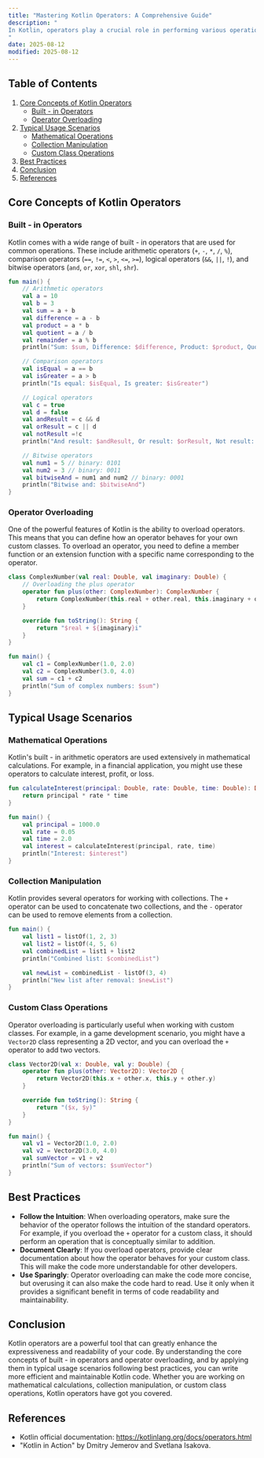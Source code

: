 ```yaml
---
title: "Mastering Kotlin Operators: A Comprehensive Guide"
description: "
In Kotlin, operators play a crucial role in performing various operations on variables and objects. They offer a concise and expressive way to manipulate data, making the code more readable and maintainable. Kotlin not only provides the standard operators found in many programming languages but also allows developers to overload these operators, enabling custom behavior for user - defined types. This blog post will delve into the core concepts of Kotlin operators, explore typical usage scenarios, and share best practices for using them effectively.
"
date: 2025-08-12
modified: 2025-08-12
---
```


## Table of Contents
1. [Core Concepts of Kotlin Operators](#core-concepts-of-kotlin-operators)
    - [Built - in Operators](#built-in-operators)
    - [Operator Overloading](#operator-overloading)
2. [Typical Usage Scenarios](#typical-usage-scenarios)
    - [Mathematical Operations](#mathematical-operations)
    - [Collection Manipulation](#collection-manipulation)
    - [Custom Class Operations](#custom-class-operations)
3. [Best Practices](#best-practices)
4. [Conclusion](#conclusion)
5. [References](#references)

## Core Concepts of Kotlin Operators

### Built - in Operators
Kotlin comes with a wide range of built - in operators that are used for common operations. These include arithmetic operators (`+`, `-`, `*`, `/`, `%`), comparison operators (`==`, `!=`, `<`, `>`, `<=`, `>=`), logical operators (`&&`, `||`, `!`), and bitwise operators (`and`, `or`, `xor`, `shl`, `shr`).

```kotlin
fun main() {
    // Arithmetic operators
    val a = 10
    val b = 3
    val sum = a + b
    val difference = a - b
    val product = a * b
    val quotient = a / b
    val remainder = a % b
    println("Sum: $sum, Difference: $difference, Product: $product, Quotient: $quotient, Remainder: $remainder")

    // Comparison operators
    val isEqual = a == b
    val isGreater = a > b
    println("Is equal: $isEqual, Is greater: $isGreater")

    // Logical operators
    val c = true
    val d = false
    val andResult = c && d
    val orResult = c || d
    val notResult =!c
    println("And result: $andResult, Or result: $orResult, Not result: $notResult")

    // Bitwise operators
    val num1 = 5 // binary: 0101
    val num2 = 3 // binary: 0011
    val bitwiseAnd = num1 and num2 // binary: 0001
    println("Bitwise and: $bitwiseAnd")
}
```

### Operator Overloading
One of the powerful features of Kotlin is the ability to overload operators. This means that you can define how an operator behaves for your own custom classes. To overload an operator, you need to define a member function or an extension function with a specific name corresponding to the operator.

```kotlin
class ComplexNumber(val real: Double, val imaginary: Double) {
    // Overloading the plus operator
    operator fun plus(other: ComplexNumber): ComplexNumber {
        return ComplexNumber(this.real + other.real, this.imaginary + other.imaginary)
    }

    override fun toString(): String {
        return "$real + ${imaginary}i"
    }
}

fun main() {
    val c1 = ComplexNumber(1.0, 2.0)
    val c2 = ComplexNumber(3.0, 4.0)
    val sum = c1 + c2
    println("Sum of complex numbers: $sum")
}
```

## Typical Usage Scenarios

### Mathematical Operations
Kotlin's built - in arithmetic operators are used extensively in mathematical calculations. For example, in a financial application, you might use these operators to calculate interest, profit, or loss.

```kotlin
fun calculateInterest(principal: Double, rate: Double, time: Double): Double {
    return principal * rate * time
}

fun main() {
    val principal = 1000.0
    val rate = 0.05
    val time = 2.0
    val interest = calculateInterest(principal, rate, time)
    println("Interest: $interest")
}
```

### Collection Manipulation
Kotlin provides several operators for working with collections. The `+` operator can be used to concatenate two collections, and the `-` operator can be used to remove elements from a collection.

```kotlin
fun main() {
    val list1 = listOf(1, 2, 3)
    val list2 = listOf(4, 5, 6)
    val combinedList = list1 + list2
    println("Combined list: $combinedList")

    val newList = combinedList - listOf(3, 4)
    println("New list after removal: $newList")
}
```

### Custom Class Operations
Operator overloading is particularly useful when working with custom classes. For example, in a game development scenario, you might have a `Vector2D` class representing a 2D vector, and you can overload the `+` operator to add two vectors.

```kotlin
class Vector2D(val x: Double, val y: Double) {
    operator fun plus(other: Vector2D): Vector2D {
        return Vector2D(this.x + other.x, this.y + other.y)
    }

    override fun toString(): String {
        return "($x, $y)"
    }
}

fun main() {
    val v1 = Vector2D(1.0, 2.0)
    val v2 = Vector2D(3.0, 4.0)
    val sumVector = v1 + v2
    println("Sum of vectors: $sumVector")
}
```

## Best Practices
- **Follow the Intuition**: When overloading operators, make sure the behavior of the operator follows the intuition of the standard operators. For example, if you overload the `+` operator for a custom class, it should perform an operation that is conceptually similar to addition.
- **Document Clearly**: If you overload operators, provide clear documentation about how the operator behaves for your custom class. This will make the code more understandable for other developers.
- **Use Sparingly**: Operator overloading can make the code more concise, but overusing it can also make the code hard to read. Use it only when it provides a significant benefit in terms of code readability and maintainability.

## Conclusion
Kotlin operators are a powerful tool that can greatly enhance the expressiveness and readability of your code. By understanding the core concepts of built - in operators and operator overloading, and by applying them in typical usage scenarios following best practices, you can write more efficient and maintainable Kotlin code. Whether you are working on mathematical calculations, collection manipulation, or custom class operations, Kotlin operators have got you covered.

## References
- Kotlin official documentation: https://kotlinlang.org/docs/operators.html
- "Kotlin in Action" by Dmitry Jemerov and Svetlana Isakova.